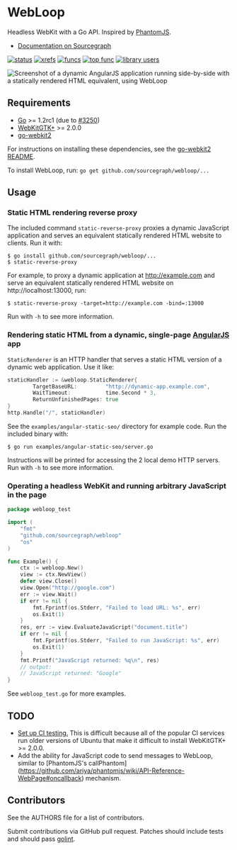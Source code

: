 # WebLoop

Headless WebKit with a Go API. Inspired by [PhantomJS](http://phantomjs.org/).

* [Documentation on Sourcegraph](https://sourcegraph.com/github.com/sourcegraph/webloop/tree)

[![status](https://sourcegraph.com/api/repos/github.com/sourcegraph/webloop/badges/status.png)](https://sourcegraph.com/github.com/sourcegraph/webloop)
[![xrefs](https://sourcegraph.com/api/repos/github.com/sourcegraph/webloop/badges/xrefs.png)](https://sourcegraph.com/github.com/sourcegraph/webloop)
[![funcs](https://sourcegraph.com/api/repos/github.com/sourcegraph/webloop/badges/funcs.png)](https://sourcegraph.com/github.com/sourcegraph/webloop)
[![top func](https://sourcegraph.com/api/repos/github.com/sourcegraph/webloop/badges/top-func.png)](https://sourcegraph.com/github.com/sourcegraph/webloop)
[![library users](https://sourcegraph.com/api/repos/github.com/sourcegraph/webloop/badges/library-users.png)](https://sourcegraph.com/github.com/sourcegraph/webloop)

![Screenshot of a dynamic AngularJS application running side-by-side with a statically rendered HTML equivalent, using WebLoop](https://s3-us-west-2.amazonaws.com/sourcegraph-assets/webloop.png)

## Requirements

* [Go](http://golang.org) >= 1.2rc1 (due to [#3250](https://code.google.com/p/go/issues/detail?id=3250))
* [WebKitGTK+](http://webkitgtk.org/) >= 2.0.0
* [go-webkit2](https://sourcegraph.com/github.com/sourcegraph/go-webkit2/readme)

For instructions on installing these dependencies, see the [go-webkit2
README](https://sourcegraph.com/github.com/sourcegraph/go-webkit2/readme).

To install WebLoop, run: `go get github.com/sourcegraph/webloop/...`


## Usage


### Static HTML rendering reverse proxy

The included command `static-reverse-proxy` proxies a dynamic JavaScript application and serves an equivalent statically rendered HTML website to clients. Run it with:

```
$ go install github.com/sourcegraph/webloop/...
$ static-reverse-proxy
```

For example, to proxy a dynamic application at http://example.com and serve an
equivalent statically rendered HTML website on http://localhost:13000, run:

```
$ static-reverse-proxy -target=http://example.com -bind=:13000
```

Run with `-h` to see more information.


### Rendering static HTML from a dynamic, single-page [AngularJS](http://angularjs.org) app

`StaticRenderer` is an HTTP handler that serves a static HTML version of a
dynamic web application. Use it like:

```go
staticHandler := &webloop.StaticRenderer{
        TargetBaseURL:         "http://dynamic-app.example.com",
        WaitTimeout:           time.Second * 3,
        ReturnUnfinishedPages: true
}
http.Handle("/", staticHandler)
```

See the `examples/angular-static-seo/` directory for example code. Run the included binary with:

```
$ go run examples/angular-static-seo/server.go
```

Instructions will be printed for accessing the 2 local demo HTTP servers. Run
with `-h` to see more information.


### Operating a headless WebKit and running arbitrary JavaScript in the page

```go
package webloop_test

import (
	"fmt"
	"github.com/sourcegraph/webloop"
	"os"
)

func Example() {
	ctx := webloop.New()
	view := ctx.NewView()
	defer view.Close()
	view.Open("http://google.com")
	err := view.Wait()
	if err != nil {
		fmt.Fprintf(os.Stderr, "Failed to load URL: %s", err)
		os.Exit(1)
	}
	res, err := view.EvaluateJavaScript("document.title")
	if err != nil {
		fmt.Fprintf(os.Stderr, "Failed to run JavaScript: %s", err)
		os.Exit(1)
	}
	fmt.Printf("JavaScript returned: %q\n", res)
	// output:
	// JavaScript returned: "Google"
}
```

See `webloop_test.go` for more examples.


## TODO

* [Set up CI testing.](https://github.com/sourcegraph/webloop/issues/1) This
  is difficult because all of the popular CI services run older versions of
  Ubuntu that make it difficult to install WebKitGTK+ >= 2.0.0.
* Add the ability for JavaScript code to send messages to WebLoop, similar to
  [PhantomJS's callPhantom]
  (https://github.com/ariya/phantomjs/wiki/API-Reference-WebPage#oncallback)
  mechanism.


## Contributors

See the AUTHORS file for a list of contributors.

Submit contributions via GitHub pull request. Patches should include tests and
should pass [golint](https://github.com/golang/lint).
